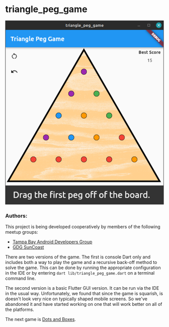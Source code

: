 # triangle_peg_game

![Triangle Peg Game](triangle%20peg%20game.png)

### Authors:
This project is being developed cooperatively by members of the following meetup groups:
* [Tampa Bay Android Developers Group](https://www.meetup.com/Tampa-Bay-Android-Developers-Group/)
* [GDG SunCoast](https://www.meetup.com/GDGSUNCOAST/)

There are two versions of the game. The first is console Dart only and includes both a way to play the 
game and a recursive back-off method to solve the game. This can be done by running the appropriate 
configuration in the IDE or by entering `dart lib/triangle_peg_game.dart` on a terminal command line.

The second version is a basic Flutter GUI version. It can be run via the IDE in the usual way. 
Unfortunately, we found that since the game is squarish, is doesn't look very nice on typically shaped 
mobile screens. So we've abandoned it and have started working on one that will work better on all of
the platforms.

The next game is [Dots and Boxes](https://github.com/sathisse/dots_and_boxes).
